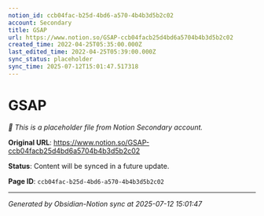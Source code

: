 ```yaml
---
notion_id: ccb04fac-b25d-4bd6-a570-4b4b3d5b2c02
account: Secondary
title: GSAP
url: https://www.notion.so/GSAP-ccb04facb25d4bd6a5704b4b3d5b2c02
created_time: 2022-04-25T05:35:00.000Z
last_edited_time: 2022-04-25T05:39:00.000Z
sync_status: placeholder
sync_time: 2025-07-12T15:01:47.517318
---
```


# GSAP

*🔄 This is a placeholder file from Notion Secondary account.*

**Original URL**: https://www.notion.so/GSAP-ccb04facb25d4bd6a5704b4b3d5b2c02

**Status**: Content will be synced in a future update.

**Page ID**: `ccb04fac-b25d-4bd6-a570-4b4b3d5b2c02`

---

*Generated by Obsidian-Notion sync at 2025-07-12 15:01:47*
